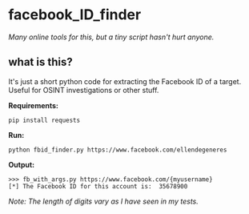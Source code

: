 # facebook_ID_finder
*Many online tools for this, but a tiny script hasn't hurt anyone.*

## what is this?

It's just a short python code for extracting the Facebook ID of a target. 
Useful for OSINT investigations or other stuff. 

**Requirements:** 

    pip install requests

**Run:** 

    python fbid_finder.py https://www.facebook.com/ellendegeneres
   
**Output:**

    >>> fb_with_args.py https://www.facebook.com/{myusername}                                           	
    [*] The Facebook ID for this account is:  35678900

*Note: The length of digits vary as I have seen in my tests.*
